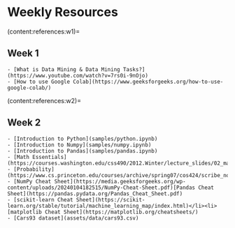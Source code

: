 # Weekly Resources

(content:references:w1)=

## Week 1

```{div} full-width
- [What is Data Mining & Data Mining Tasks?](https://www.youtube.com/watch?v=7rs0i-9nOjo)
- [How to use Google Colab](https://www.geeksforgeeks.org/how-to-use-google-colab/)
```

(content:references:w2)=

## Week 2

```{div} full-width
- [Introduction to Python](samples/python.ipynb)
- [Introduction to Numpy](samples/numpy.ipynb)
- [Introduction to Pandas](samples/pandas.ipynb)
- [Math Essentials](https://courses.washington.edu/css490/2012.Winter/lecture_slides/02_math_essentials.pdf)
- [Probability](https://www.cs.princeton.edu/courses/archive/spring07/cos424/scribe_notes/0208.pdf)
- [NumPy Cheat Sheet](https://media.geeksforgeeks.org/wp-content/uploads/20240104182515/NumPy-Cheat-Sheet.pdf)[Pandas Cheat Sheet](https://pandas.pydata.org/Pandas_Cheat_Sheet.pdf)
- [scikit-learn Cheat Sheet](https://scikit-learn.org/stable/tutorial/machine_learning_map/index.html)</li><li>[matplotlib Cheat Sheet](https://matplotlib.org/cheatsheets/)
- [Cars93 dataset](assets/data/cars93.csv)
```

<!--

(content:references:w3)=

## Week 3

```{div} full-width
- [Introduction to Pandas](samples/pandas.ipynb)
```

Understanding Deep Learning (Still) Requires Rethinking Generalization <ul><li>[Video](https://www.youtube.com/watch?v=O42vde4tbG0)</li><li>[Paper](https://dl.acm.org/doi/pdf/10.1145/3446776)


- [How do I select features for Machine Learning?](https://www.youtube.com/watch?v=YaKMeAlHgqQ)
- [A Practical Guide to Dimensionality Reduction Techniques](https://www.youtube.com/watch?v=ioXKxulmwVQ)

[NumPy Cheat Sheet](https://media.geeksforgeeks.org/wp-content/uploads/20240104182515/NumPy-Cheat-Sheet.pdf)[Pandas Cheat Sheet](https://pandas.pydata.org/Pandas_Cheat_Sheet.pdf)
[scikit-learn Cheat Sheet](https://scikit-learn.org/stable/tutorial/machine_learning_map/index.html)</li><li>[matplotlib Cheat Sheet](https://matplotlib.org/cheatsheets/)


</li><li>[KL-Divergence](samples/kl-divergence)</li><li>[Crime Hotspots Forecasting](./assets/pdf/crime-hotspots-forecasting.pdf)

[Colab to GitHub](https://www.geeksforgeeks.org/how-to-upload-project-on-github-from-google-colab/?ref=ml_lbp)
-->
